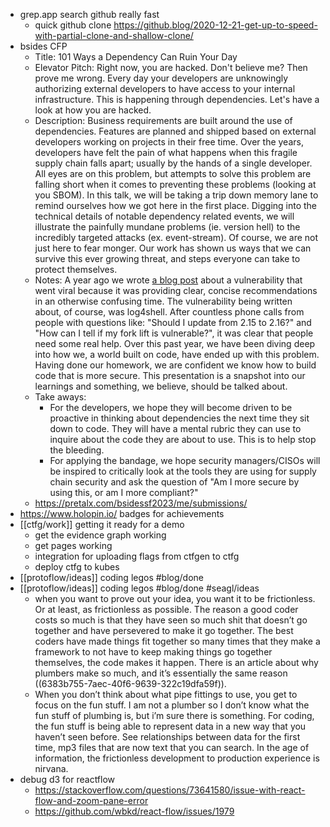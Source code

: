 - grep.app search github really fast
	- quick github clone https://github.blog/2020-12-21-get-up-to-speed-with-partial-clone-and-shallow-clone/
- bsides CFP
	- Title: 101 Ways a Dependency Can Ruin Your Day
	- Elevator Pitch: Right now, you are hacked. Don't believe me? Then prove me wrong. Every day your developers are unknowingly authorizing external developers to have access to your internal infrastructure. This is happening through dependencies. Let's have a look at how you are hacked.
	- Description: Business requirements are built around the use of dependencies. Features are planned and shipped based on external developers working on projects in their free time. Over the years, developers have felt the pain of what happens when this fragile supply chain falls apart; usually by the hands of a single developer. All eyes are on this problem, but attempts to solve this problem are falling short when it comes to preventing these problems (looking at you SBOM). In this talk, we will be taking a trip down memory lane to remind ourselves how we got here in the first place. Digging into the technical details of notable dependency related events, we will illustrate the painfully mundane problems (ie. version hell) to the incredibly targeted attacks (ex. event-stream). Of course, we are not just here to fear monger. Our work has shown us ways that we can survive this ever growing threat, and steps everyone can take to protect themselves.
	- Notes: A year ago we wrote [a blog post](https://www.lunasec.io/docs/blog/log4j-zero-day/) about a vulnerability that went viral because it was providing clear, concise recommendations in an otherwise confusing time. The vulnerability being written about, of course, was log4shell. After countless phone calls from people with questions like: "Should I update from 2.15 to 2.16?" and "How can I tell if my fork lift is vulnerable?", it was clear that people need some real help. Over this past year, we have been diving deep into how we, a world built on code, have ended up with this problem. Having done our homework, we are confident we know how to build code that is more secure. This presentation is a snapshot into our learnings and something, we believe, should be talked about.
	- Take aways:
		- For the developers, we hope they will become driven to be proactive in thinking about dependencies the next time they sit down to code. They will have a mental rubric they can use to inquire about the code they are about to use. This is to help stop the bleeding.
		- For applying the bandage, we hope security managers/CISOs will be inspired to critically look at the tools they are using for supply chain security and ask the question of "Am I more secure by using this, or am I more compliant?"
	- https://pretalx.com/bsidessf2023/me/submissions/
- https://www.holopin.io/ badges for achievements
- [[ctfg/work]] getting it ready for a demo
	- get the evidence graph working
	- get pages working
	- integration for uploading flags from ctfgen to ctfg
	- deploy ctfg to kubes
- [[protoflow/ideas]] coding legos #blog/done
- [[protoflow/ideas]] coding legos #blog/done #seagl/ideas
	- when you want to prove out your idea, you want it to be frictionless. Or at least, as frictionless as possible. The reason a good coder costs so much is that they have seen so much shit that doesn’t go together and have persevered to make it go together. The best coders have made things fit together so many times that they make a framework to not have to keep making things go together themselves, the code makes it happen. There is an article about why plumbers make so much, and it’s essentially the same reason ((6383b755-7aec-40f6-9639-322c19dfa59f)).
	- When you don’t think about what pipe fittings to use, you get to focus on the fun stuff. I am not a plumber so I don’t know what the fun stuff of plumbing is, but i’m sure there is something. For coding, the fun stuff is being able to represent data in a new way that you haven’t seen before. See relationships between data for the first time, mp3 files that are now text that you can search. In the age of information, the frictionless development to production experience is nirvana.
- debug d3 for reactflow
	- https://stackoverflow.com/questions/73641580/issue-with-react-flow-and-zoom-pane-error
	- https://github.com/wbkd/react-flow/issues/1979